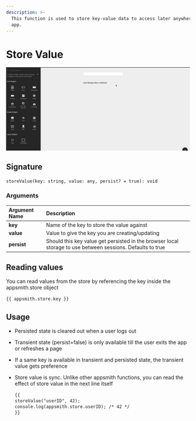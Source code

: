 ```yaml
---
description: >-
  This function is used to store key-value data to access later anywhere in the
  app.
---
```


# Store Value

![Click to expand](../.gitbook/assets/storeValue.gif)

## Signature

```text
storeValue(key: string, value: any, persist? = true): void
```

### Arguments

| Argument Name | Description |
| :--- | :--- |
| **key** | Name of the key to store the value against |
| **value** | Value to give the key you are creating/updating |
| **persist** | Should this key value get persisted in the browser local storage to use between sessions. Defaults to true |

## Reading values

You can read values from the store by referencing the key inside the appsmith.store object

```text
{{ appsmith.store.key }}
```

## Usage

* Persisted state is cleared out when a user logs out
* Transient state \(persist=false\) is only available till the user exits the app or refreshes a page
* If a same key is available in transient and persisted state, the transient value gets preference
* Store value is sync. Unlike other appsmith functions, you can read the effect of store value in the next line itself

  ```text
  {{
  storeValue("userID", 42);  
  console.log(appsmith.store.userID); /* 42 */
  }}
  ```

